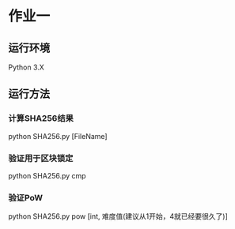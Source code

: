 # 作业一

## 运行环境

Python 3.X

## 运行方法

### 计算SHA256结果

python SHA256.py [FileName]

### 验证用于区块锁定

python SHA256.py cmp

### 验证PoW

python SHA256.py pow [int, 难度值(建议从1开始，4就已经要很久了)]